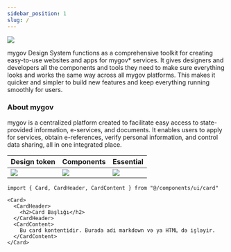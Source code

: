 ```yaml
---
sidebar_position: 1
slug: /
---
```


![](/img/mygovdesignsystem.png)

mygov Design System functions as a comprehensive toolkit for creating easy-to-use websites and apps for mygov\* services. It gives designers and developers all the components and tools they need to make sure everything looks and works the same way across all mygov platforms. This makes it quicker and simpler to build new features and keep everything running smoothly for users.

### **About mygov**

mygov is a centralized platform created to facilitate easy access to state-provided information, e-services, and documents. It enables users to apply for services, obtain e-references, verify personal information, and control data sharing, all in one integrated place.



| Design token                     | Components                       | Essential                     |
| -------------------------------- | -------------------------------- | ----------------------------- |
| ![](/img/minicorecomponents.png) | ![](/img/minicorecomponents.png) | ![](/img/minidesigntoken.png) |

```mdx-code-block
import { Card, CardHeader, CardContent } from "@/components/ui/card"

<Card>
  <CardHeader>
    <h2>Card Başlığı</h2>
  </CardHeader>
  <CardContent>
    Bu card kontentidir. Burada adi markdown və ya HTML də işləyir.
  </CardContent>
</Card>

```
